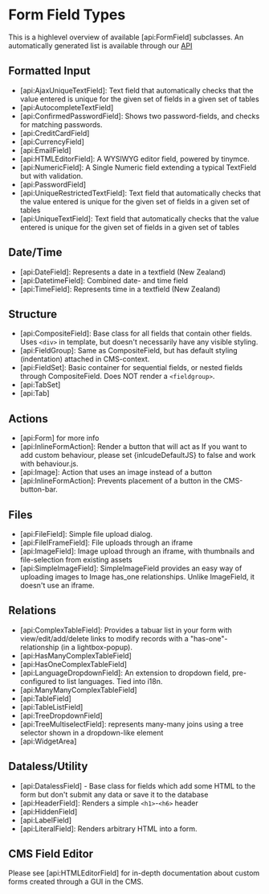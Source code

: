 # Form Field Types

This is a highlevel overview of available [api:FormField] subclasses. An automatically generated list is available through our [API](api:FormField)

## Formatted Input

*  [api:AjaxUniqueTextField]: Text field that automatically checks that the value entered is unique for
the given set of fields in a given set of tables
*  [api:AutocompleteTextField]
*  [api:ConfirmedPasswordField]: Shows two password-fields, and checks for matching passwords.
*  [api:CreditCardField]
*  [api:CurrencyField]
*  [api:EmailField]
*  [api:HTMLEditorField]: A WYSIWYG editor field, powered by tinymce.
*  [api:NumericField]: A Single Numeric field extending a typical TextField but with validation.
*  [api:PasswordField]
*  [api:UniqueRestrictedTextField]: Text field that automatically checks that the value entered
is unique for the given set of fields in a given set of tables
*  [api:UniqueTextField]: Text field that automatically checks that the value entered is unique for the
given set of fields in a given set of tables

## Date/Time

*  [api:DateField]: Represents a date in a textfield (New Zealand)
*  [api:DatetimeField]: Combined date- and time field
*  [api:TimeField]: Represents time in a textfield (New Zealand)

## Structure

*  [api:CompositeField]: Base class for all fields that contain other fields. Uses `<div>` in template, but
doesn't necessarily have any visible styling.
*  [api:FieldGroup]: Same as CompositeField, but has default styling (indentation) attached in CMS-context.
*  [api:FieldSet]: Basic container for sequential fields, or nested fields through CompositeField. Does NOT render a
`<fieldgroup>`.
*  [api:TabSet]
*  [api:Tab]


## Actions

*  [api:Form] for more info
*  [api:InlineFormAction]:  Render a button that will act as If you want to add custom behaviour, please
set {inlcudeDefaultJS} to false and work with behaviour.js.
*  [api:Image]: Action that uses an image instead of a button
*  [api:InlineFormAction]: Prevents placement of a button in the CMS-button-bar.

## Files

*  [api:FileField]: Simple file upload dialog.
*  [api:FileIFrameField]: File uploads through an iframe
*  [api:ImageField]: Image upload through an iframe, with thumbnails and file-selection from existing assets
*  [api:SimpleImageField]:  SimpleImageField provides an easy way of uploading images to Image has_one
relationships. Unlike ImageField, it doesn't use an iframe.


## Relations

*  [api:ComplexTableField]: Provides a tabuar list in your form with view/edit/add/delete links to modify
records with a "has-one"-relationship (in a lightbox-popup).
*  [api:HasManyComplexTableField]
*  [api:HasOneComplexTableField]
*  [api:LanguageDropdownField]:  An extension to dropdown field, pre-configured to list languages.
Tied into i18n.
*  [api:ManyManyComplexTableField]
*  [api:TableField]
*  [api:TableListField]
*  [api:TreeDropdownField]
*  [api:TreeMultiselectField]: represents many-many joins using a tree selector shown in a
dropdown-like element
*  [api:WidgetArea]



## Dataless/Utility

*  [api:DatalessField] - Base class for fields which add some HTML to the form but don't submit any data or
save it to the database
*  [api:HeaderField]: Renders a simple `<h1>`-`<h6>` header
*  [api:HiddenField]
*  [api:LabelField]
*  [api:LiteralField]: Renders arbitrary HTML into a form.

## CMS Field Editor

Please see [api:HTMLEditorField] for in-depth documentation about custom forms created through a GUI in the CMS.
